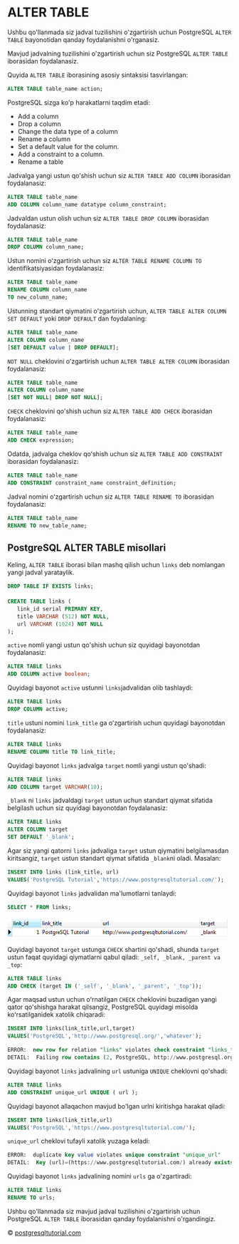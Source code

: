 # ALTER TABLE

Ushbu qo'llanmada siz jadval tuzilishini o'zgartirish uchun PostgreSQL `ALTER TABLE` bayonotidan qanday foydalanishni o'rganasiz.

Mavjud jadvalning tuzilishini o'zgartirish uchun siz PostgreSQL `ALTER TABLE` iborasidan foydalanasiz.

Quyida `ALTER TABLE` iborasining asosiy sintaksisi tasvirlangan:

```sql
ALTER TABLE table_name action;
```

PostgreSQL sizga ko'p harakatlarni taqdim etadi:

* Add a column
* Drop a column
* Change the data type of a column
* Rename a column
* Set a default value for the column.
* Add a constraint to a column.
* Rename a table

Jadvalga yangi ustun qoʻshish uchun siz `ALTER TABLE ADD COLUMN` iborasidan foydalanasiz:

```sql
ALTER TABLE table_name 
ADD COLUMN column_name datatype column_constraint;
```

Jadvaldan ustun olish uchun siz `ALTER TABLE DROP COLUMN` iborasidan foydalanasiz:
```sql
ALTER TABLE table_name 
DROP COLUMN column_name;
```

Ustun nomini oʻzgartirish uchun siz `ALTER TABLE RENAME COLUMN TO` identifikatsiyasidan foydalanasiz:
```sql
ALTER TABLE table_name 
RENAME COLUMN column_name 
TO new_column_name;
```

Ustunning standart qiymatini oʻzgartirish uchun, `ALTER TABLE ALTER COLUMN SET DEFAULT` yoki `DROP DEFAULT` dan foydalaning:
```sql
ALTER TABLE table_name 
ALTER COLUMN column_name 
[SET DEFAULT value | DROP DEFAULT];
```

`NOT NULL` cheklovini oʻzgartirish uchun `ALTER TABLE ALTER COLUMN` iborasidan foydalanasiz:
```sql
ALTER TABLE table_name 
ALTER COLUMN column_name 
[SET NOT NULL| DROP NOT NULL];
```

`CHECK` cheklovini qo'shish uchun siz `ALTER TABLE ADD CHECK` iborasidan foydalanasiz:
```sql
ALTER TABLE table_name 
ADD CHECK expression;
```

Odatda, jadvalga cheklov qoʻshish uchun siz `ALTER TABLE ADD CONSTRAINT` iborasidan foydalanasiz:
```sql
ALTER TABLE table_name 
ADD CONSTRAINT constraint_name constraint_definition;
```

Jadval nomini oʻzgartirish uchun siz `ALTER TABLE RENAME TO` iborasidan foydalanasiz:
```sql
ALTER TABLE table_name 
RENAME TO new_table_name;
```

## PostgreSQL ALTER TABLE misollari

Keling, `ALTER TABLE` iborasi bilan mashq qilish uchun `links` deb nomlangan yangi jadval yarataylik.
```sql
DROP TABLE IF EXISTS links;

CREATE TABLE links (
   link_id serial PRIMARY KEY,
   title VARCHAR (512) NOT NULL,
   url VARCHAR (1024) NOT NULL
);
```

`active` nomli yangi ustun qo'shish uchun siz quyidagi bayonotdan foydalanasiz:
```sql
ALTER TABLE links
ADD COLUMN active boolean;
```

Quyidagi bayonot `active` ustunni `links`jadvalidan olib tashlaydi:
```sql
ALTER TABLE links 
DROP COLUMN active;
```

`title` ustuni nomini `link_title` ga oʻzgartirish uchun quyidagi bayonotdan foydalanasiz:
```sql
ALTER TABLE links 
RENAME COLUMN title TO link_title;
```

Quyidagi bayonot `links` jadvalga `target` nomli yangi ustun qo'shadi:
```sql
ALTER TABLE links 
ADD COLUMN target VARCHAR(10);
```

`_blank` ni `links` jadvaldagi `target` ustun uchun standart qiymat sifatida belgilash uchun siz quyidagi bayonotdan foydalanasiz:
```sql
ALTER TABLE links 
ALTER COLUMN target
SET DEFAULT '_blank';
```

Agar siz yangi qatorni `links` jadvaliga `target` ustun qiymatini belgilamasdan kiritsangiz, `target` ustun standart qiymat sifatida `_blank`ni oladi. Masalan:
```sql
INSERT INTO links (link_title, url)
VALUES('PostgreSQL Tutorial','https://www.postgresqltutorial.com/');
```

Quyidagi bayonot `links` jadvalidan ma'lumotlarni tanlaydi:
```sql
SELECT * FROM links;
```
![output](image-21.png)


Quyidagi bayonot `target` ustunga `CHECK` shartini qo'shadi, shunda `target` ustun faqat quyidagi qiymatlarni qabul qiladi: `_self, _blank, _parent va _top`:
```sql
ALTER TABLE links 
ADD CHECK (target IN ('_self', '_blank', '_parent', '_top'));
```

Agar maqsad ustun uchun oʻrnatilgan `CHECK` cheklovini buzadigan yangi qator qoʻshishga harakat qilsangiz, PostgreSQL quyidagi misolda koʻrsatilganidek xatolik chiqaradi:
```sql
INSERT INTO links(link_title,url,target) 
VALUES('PostgreSQL','http://www.postgresql.org/','whatever');
```
```sql
ERROR:  new row for relation "links" violates check constraint "links_target_check"
DETAIL:  Failing row contains (2, PostgreSQL, http://www.postgresql.org/, whatever).DETAIL:  Failing row contains (2, PostgreSQL, http://www.postgresql.org/, whatever).
```

Quyidagi bayonot `links` jadvalining `url` ustuniga `UNIQUE` cheklovni qo'shadi:
```sql
ALTER TABLE links 
ADD CONSTRAINT unique_url UNIQUE ( url );
```

Quyidagi bayonot allaqachon mavjud bo'lgan urlni kiritishga harakat qiladi:
```sql
INSERT INTO links(link_title,url) 
VALUES('PostgreSQL','https://www.postgresqltutorial.com/');
```

`unique_url` cheklovi tufayli xatolik yuzaga keladi:
```sql
ERROR:  duplicate key value violates unique constraint "unique_url"
DETAIL:  Key (url)=(https://www.postgresqltutorial.com/) already exists.
```

Quyidagi bayonot `links` jadvalining nomini `urls` ga o'zgartiradi:
```sql
ALTER TABLE links 
RENAME TO urls;
```

Ushbu qo'llanmada siz mavjud jadval tuzilishini o'zgartirish uchun PostgreSQL `ALTER TABLE` iborasidan qanday foydalanishni o'rgandingiz.

© [postgresqltutorial.com](https://www.postgresqltutorial.com/postgresql-tutorial/postgresql-alter-table/)

